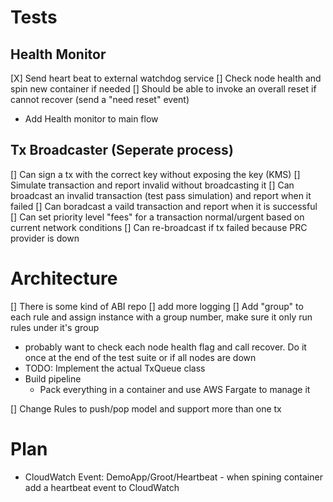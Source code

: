 # Tests

## Health Monitor
[X] Send heart beat to external watchdog service
[] Check node health and spin new container if needed
[] Should be able to invoke an overall reset if cannot recover (send a "need reset" event)

- Add Health monitor to main flow

## Tx Broadcaster (Seperate process)
[] Can sign a tx with the correct key without exposing the key (KMS)
[] Simulate transaction and report invalid without broadcasting it
[] Can broadcast an invalid transaction (test pass simulation) and report when it failed
[] Can boradcast a vaild transaction and report when it is successful
[] Can set priority level "fees" for a transaction normal/urgent based on current network conditions
[] Can re-broadcast if tx failed because PRC provider is down

# Architecture
[] There is some kind of ABI repo
[] add more logging
[] Add "group" to each rule and assign instance with a group number, make sure it only run rules under it's group 

- probably want to check each node health flag and call recover. Do it once at the end of the test suite or if all nodes are down
- TODO: Implement the actual TxQueue class
- Build pipeline
    - Pack everything in a container and use AWS Fargate to manage it

[] Change Rules to push/pop model and support more than one tx

# Plan 

- CloudWatch Event: DemoApp/Groot/Heartbeat - when spining container add a heartbeat event to CloudWatch
